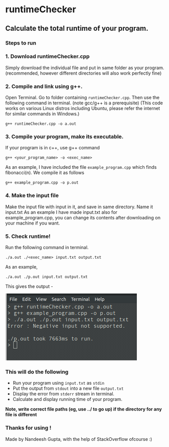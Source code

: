 # runtimeChecker
## Calculate the total runtime of your program.

### Steps to run

### 1. Download runtimeChecker.cpp
Simply download the individual file and put in same folder as your program. (recommended, however different directories will also work perfectly fine) 

### 2. Compile and link using g++.
Open Terminal. Go to folder containing `runtimeChecker.cpp`. Then use the following command in terminal. (note gcc/g++ is a prerequisite)
(This code works on various Linux distros including Ubuntu, please refer the internet for similar commands in Windows.)
```
g++ runtimeChecker.cpp -o a.out
```

### 3. Compile your program, make its executable.
If your program is in c++, use g++ command
```
g++ <your_program_name> -o <exec_name>
```
As an example, I have included the file `example_program.cpp` which finds fibonacci(n).
We compile it as follows
```
g++ example_program.cpp -o p.out
```

### 4. Make the input file
Make the input file with input in it, and save in same directory. Name it input.txt
As an example I have made input.txt also for example_program.cpp, you can change its contents after downloading on your machine if you want.

### 5. Check runtime!
Run the following command in terminal.
```
./a.out ./<exec_name> input.txt output.txt
```
As an example,
```
./a.out ./p.out input.txt output.txt
```
This gives the output -

![Image of Terminal Output](https://github.com/NandeeshG/runtimeChecker/blob/master/example_image.png?raw=true)


### This will do the following
- Run your program using `input.txt` as `stdin`
- Put the output from `stdout` into a new file `output.txt`
- Display the error from `stderr` stream in terminal.
- Calculate and display running time of your program.

**Note, write correct file paths (eg, use ../ to go up) if the directory for any file is different**

### Thanks for using !
Made by Nandeesh Gupta, with the help of StackOverflow ofcourse :)
